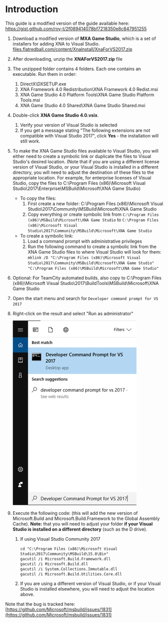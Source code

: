 # Introduction

This guide is a modified version of the guide available here: https://gist.github.com/roy-t/2f089414078bf7218350e8c847951255

1. Download a modified version of **MXA Game Studio**, which is a set of installers for adding XNA to Visual Studio. [files.flatredball.com/content/XnaInstall/XnaForVS2017.zip](http://files.flatredball.com/content/XnaInstall/XnaForVS2017.zip)
2. After downloading, unzip the **XNAForVS2017.zip** file
3. The unzipped folder contains 4 folders. Each one contains an executable. Run them in order:
   1. DirectX\DXSETUP.exe
   2. XNA Framework 4.0 Redistribution\XNA Framework 4.0 Redist.msi
   3. XNA Game Studio 4.0 Platform Tools\XNA Game Studio Platform Tools.msi
   4. XNA Game Studio 4.0 Shared\XNA Game Studio Shared.mxi
4. Double-click **XNA Game Studio 4.0.vsix**.
   1. Verify your version of Visual Studio is selected
   2. If you get a message stating "The following extensions are not compatible with Visual Studio 2017", click **Yes** - the installation will still work.
5. To make the XNA Game Studio files available to Visual Studio, you will either need to create a symbolic link or duplicate the files to Visual Studio's desired location. (Note that if you are using a different license version of Visual Studio, or your Visual Studio is installed in a different directory, you will need to adjust the destination of these files to the appropriate location. For example, for enterprise licenses of Visual Studio, copy the files to C:\Program Files (x86)\Microsoft Visual Studio\2017\Enterprise\MSBuild\Microsoft\XNA Game Studio)
   * To copy the files:
     1. First create a new folder: C:\Program Files (x86)\Microsoft Visual Studio\2017\Community\MSBuild\Microsoft\XNA Game Studio
     2. Copy everything or create  symbolic link from `C:\Program Files (x86)\MSBuild\Microsoft\XNA Game Studio` to `C:\Program Files (x86)\Microsoft Visual Studio\2017\Community\MSBuild\Microsoft\XNA Game Studio`
   * To create a symbolic link:
     1. Load a command prompt with administrative privileges
     2. Run the following command to create a symbolic link from the XNA Game Studio files to where Visual Studio will look for them: `mklink /D "C:\Program Files (x86)\Microsoft Visual Studio\2017\Community\MSBuild\Microsoft\XNA Game Studio" "C:\Program Files (x86)\MSBuild\Microsoft\XNA Game Studio"`
6. Optional: For TeamCity automated builds, also copy to C:\Program Files (x86)\Microsoft Visual Studio\2017\BuildTools\MSBuild\Microsoft\XNA Game Studio
7. Open the start menu and search for `Developer command prompt for VS 2017`
8.  Right-click on the result and select "Run as administrator"

    ![](media/2017-07-img_5968d629a8021.png)
9. Execute the following code: (this will add the new version of Microsoft.Build and Microsoft.Build.Framework to the Global Assembly Cache). **Note:** that you will need to adjust your folder **if your Visual Studio is installed on a different directory** (such as the D drive).
   1.  If using Visual Studio Community 2017

       ```lang:c#
       cd "C:\Program Files (x86)\Microsoft Visual Studio\2017\Community\MSBuild\15.0\Bin"
       gacutil /i Microsoft.Build.Framework.dll
       gacutil /i Microsoft.Build.dll
       gacutil /i System.Collections.Immutable.dll
       gacutil /i Microsoft.Build.Utilities.Core.dll
       ```
   2. If you are using a different version of Visual Studio, or if your Visual Studio is installed elsewhere, you will need to adjust the location above.

&#x20; Note that the bug is tracked here: [https://github.com/Microsoft/msbuild/issues/1831](https://github.com/Microsoft/msbuild/issues/1831) &#x20;
